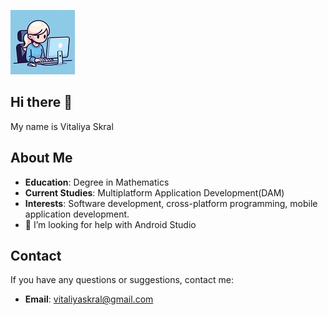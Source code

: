 ![](Designer1.jpeg)
## Hi there 👋
My name is Vitaliya Skral
## About Me
- **Education**: Degree in Mathematics
- **Current Studies**: Multiplatform Application Development(DAM)
- **Interests**: Software development, cross-platform programming, mobile application development.
- 🤔 I’m looking for help with Android Studio

## Contact
If you have any questions or suggestions, contact me:
- **Email**: vitaliyaskral@gmail.com
  
<!--
**Vitaliya25/Vitaliya25** is a ✨ _special_ ✨ repository because its `README.md` (this file) appears on your GitHub profile.

Here are some ideas to get you started:

- 🔭 I’m currently working on ...
- 🌱 I’m currently learning ...
- 👯 I’m looking to collaborate on ...
- 🤔 I’m looking for help with ...
- 💬 Ask me about ...
- 📫 How to reach me: ...
- 😄 Pronouns: ...
- ⚡ Fun fact: ...
-->

